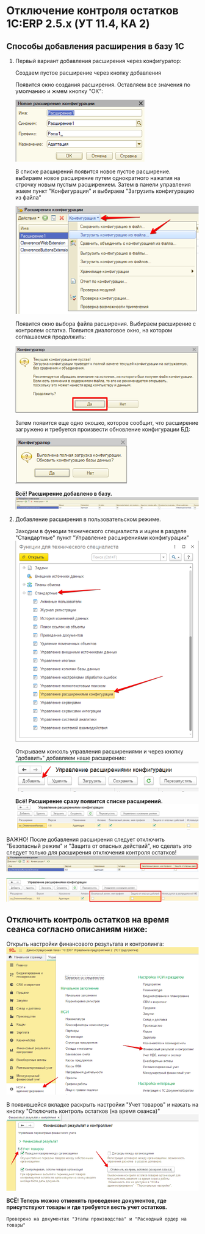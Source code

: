 
# Отключение контроля остатков 1С:ERP 2.5.x (УТ 11.4, КА 2)

## Способы добавления расширения в базу 1С

1. Первый вариант добавления расширения через конфигуратор:
    
   Создаем пустое расширение через кнопку добавления


    Появится окно создания расширения. Оставляем все значения по умолчанию и жмем кнопку "ОК":

    ![img2](images/2.png)

    В списке расширений появится новое пустое расширение. выбираем новое расширение путем однократного нажатия на строчку новым пустым расширением. Затем в панели управления жмем пункт "Конфигурация" и выбираем "Загрузить конфигурацию из файла"

    ![img3](images/3.png)


    Появится окно выбора файла расширения. Выбираем расширение с контролем остатка. Появится диалоговое окно, на котором соглашаемся продолжить:

    ![img4](images/4.png)

    Затем появится еще одно окошко, которое сообщит, что расширение загружено и требуется произвести обновление конфигурации БД:
    
    ![img5](images/5.png)

    **Всё! Расширение добавлено в базу.**
    ![img6](images/6.png)


2. Добавление расширения в пользовательском режиме.
    
    Заходим в функции технического специалиста и ищем в разделе "Стандартные" пункт "Управление расширениями конфигурации"
    ![img7](images/7.png)

    Открываем консоль управления расширениями и через кнопку "добавить" добавляем наше расширение:
    ![img8](images/8.png)

    **Всё! Расширение сразу появится списке расширений.**
    ![img9](images/9.png)

ВАЖНО!
После добавления расширения следует отключить "Безопасный режим" и "Защита от опасных действий", но сделать это следует только для расширения отключения контроля остатков!
![img10](images/10.png)

![img11](images/11.png)


## Отключить контроль остатков на время сеанса согласно описаниям ниже:

Открыть настройки финансового результата и контролинга:
![img12](images/12.png)


В появившейся вкладке раскрыть настройки "Учет товаров" и нажать на кнопку "Отключить контроль остатков (на время сеанса)"
![img13](images/13.png)

**ВСЁ! Теперь можно отменять проведение документов, где присутствуют товары и где требуется весть учет остатков.**
 
    Проверено на документах "Этапы производства" и "Расходный ордер на товары"
